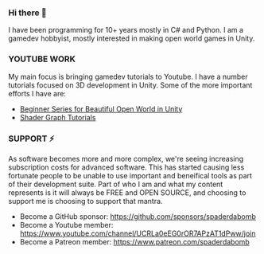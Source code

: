 ### Hi there 👋
I have been programming for 10+ years mostly in C# and Python. I am a gamedev hobbyist, mostly interested in making open world games in Unity.

### YOUTUBE WORK
My main focus is bringing gamedev tutorials to Youtube. I have a number tutorials focused on 3D development in Unity. Some of the more important efforts I have are:
- [Beginner Series for Beautiful Open World in Unity](https://www.youtube.com/watch?v=nCDGjLRecrs)
- [Shader Graph Tutorials](https://www.youtube.com/watch?v=Mgb4b_oZ7yk)

### SUPPORT ⚡
As software becomes more and more complex, we're seeing increasing subscription costs for advanced software. This has started causing less fortunate people to be unable to use important and beneifical tools as part of their development suite. Part of who I am and what my content represents is it will always be FREE and OPEN SOURCE, and choosing to support me is choosing to support that mantra. 
- Become a GitHub sponsor: https://github.com/sponsors/spaderdabomb
- Become a Youtube member: https://www.youtube.com/channel/UCRLa0eEG0rOR7APzAT1dPww/join
- Become a Patreon member: https://www.patreon.com/spaderdabomb

<!--
**spaderdabomb/spaderdabomb** is a ✨ _special_ ✨ repository because its `README.md` (this file) appears on your GitHub profile.

Here are some ideas to get you started:

- 🔭 I’m currently working on ...
- 🌱 I’m currently learning ...
- 👯 I’m looking to collaborate on ...
- 🤔 I’m looking for help with ...
- 💬 Ask me about ...
- 📫 How to reach me: ...
- 😄 Pronouns: ...
- ⚡ Fun fact: ...
-->
